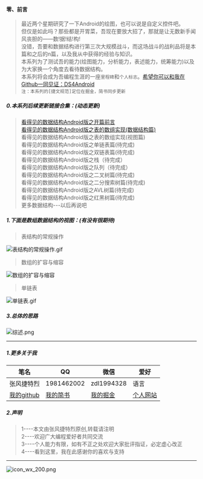 #### 零、前言
>最近两个星期研究了一下Android的绘图，也可以说是自定义控件吧。  
但仅是如此吗？那些都是开胃菜，吾现在要放大招了，那就是让无数新手闻风丧胆的——数!据!结!构!  
没错，吾要和数据结构进行第三次大规模战斗，而这场战斗的战利品将是本篇和之后的n篇，以及我从中获得的经验与知识。  
本系列为了测试吾的能力(绘图能力，分析能力，表述能力，统筹能力)以及为大家换一个角度去看待数据结构。   
本系列将会成为吾编程生涯的一座`里程碑`和`个人标志`。[希望你可以和我在Github一同见证：DS4Android](https://github.com/toly1994328/DS4Android)  
`注：本系列的[捷文规范]定位在掘金，简书同步更新`


##### 0.本系列后续更新链接合集：(动态更新)
>[看得见的数据结构Android版之开篇前言](https://juejin.im/post/5bf52228e51d4542fc64d92f)    
[看得见的数据结构Android版之表的数组实现(数据结构篇)](https://juejin.im/post/5bf626c5e51d450d5441721d)    
看得见的数据结构Android版之表的数组实现(视图篇)    
看得见的数据结构Android版之单链表篇(待完成)    
看得见的数据结构Android版之双链表篇(待完成)     
看得见的数据结构Android版之栈（待完成）   
看得见的数据结构Android版之队列（待完成）   
看得见的数据结构Android版之二叉树篇(待完成)     
看得见的数据结构Android版之二分搜索树篇(待完成)     
看得见的数据结构Android版之AVL树篇(待完成)   
看得见的数据结构Android版之红黑树篇(待完成)   
更多数据结构---以后再说吧  


##### 1.下面是数组数据结构的视图：(有没有很期待)

>表结构的常规操作

![表结构的常规操作.gif](https://upload-images.jianshu.io/upload_images/9414344-ec41a4b8c46a722f.gif?imageMogr2/auto-orient/strip)

>数组的扩容与缩容

![数组的扩容与缩容](https://upload-images.jianshu.io/upload_images/9414344-cd9e34edd4e06e31.gif?imageMogr2/auto-orient/strip)

>单链表

![单链表.gif](https://upload-images.jianshu.io/upload_images/9414344-620fbc5eaa7c5cc7.gif?imageMogr2/auto-orient/strip)


##### 3.总体的思路

![综述.png](https://upload-images.jianshu.io/upload_images/9414344-99a900ad5ffc4ac5.png?imageMogr2/auto-orient/strip%7CimageView2/2/w/1240)

---

##### 1.更多关于我

笔名 | QQ|微信|爱好
---|---|---|---|
张风捷特烈 | 1981462002|zdl1994328|语言
 [我的github](https://github.com/toly1994328)|[我的简书](https://www.jianshu.com/u/e4e52c116681)|[我的掘金](https://juejin.im/user/5b42c0656fb9a04fe727eb37)|[个人网站](http://www.toly1994.com)

##### 2.声明
>1----本文由张风捷特烈原创,转载请注明  
2----欢迎广大编程爱好者共同交流  
3----个人能力有限，如有不正之处欢迎大家批评指证，必定虚心改正   
4----看到这里，我在此感谢你的喜欢与支持

---

![icon_wx_200.png](https://upload-images.jianshu.io/upload_images/9414344-8a0c95a090041a0d.png?imageMogr2/auto-orient/strip%7CimageView2/2/w/1240)
